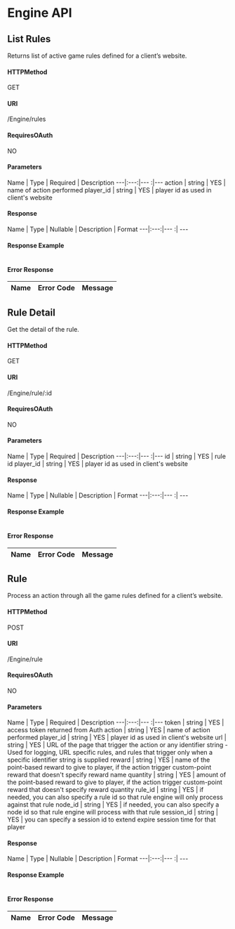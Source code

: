 # Engine API
## List Rules
Returns list of active game rules defined for a client’s website.
#### HTTPMethod
GET
#### URI
/Engine/rules
#### RequiresOAuth
NO
#### Parameters
Name | Type | Required | Description 
 ---|:---:|--- :|---
action | string | YES | name of action performed
player_id | string | YES | player id as used in client's website
#### Response
Name | Type | Nullable | Description | Format
---|:---:|--- :| ---
#### Response Example
```json 

 ```
#### Error Response
Name | Error Code | Message
---|:---: |:---
## Rule Detail
Get the detail of the rule.
#### HTTPMethod
GET
#### URI
/Engine/rule/:id
#### RequiresOAuth
NO
#### Parameters
Name | Type | Required | Description 
 ---|:---:|--- :|---
id | string | YES | rule id
player_id | string | YES | player id as used in client's website
#### Response
Name | Type | Nullable | Description | Format
---|:---:|--- :| ---
#### Response Example
```json 

 ```
#### Error Response
Name | Error Code | Message
---|:---: |:---
## Rule
Process an action through all the game rules defined for a client’s website.
#### HTTPMethod
POST
#### URI
/Engine/rule
#### RequiresOAuth
NO
#### Parameters
Name | Type | Required | Description 
 ---|:---:|--- :|---
token | string | YES | access token returned from Auth
action | string | YES | name of action performed
player_id | string | YES | player id as used in client's website
url | string | YES | URL of the page that trigger the action or any identifier string - Used for logging, URL specific rules, and rules that trigger only when a specific identifier string is supplied
reward | string | YES | name of the point-based reward to give to player, if the action trigger custom-point reward that doesn't specify reward name
quantity | string | YES | amount of the point-based reward to give to player, if the action trigger custom-point reward that doesn't specify reward quantity
rule_id | string | YES | if needed, you can also specify a rule id so that rule engine will only process against that rule
node_id | string | YES | if needed, you can also specify a node id so that rule engine will process with that rule
session_id | string | YES | you can specify a session id to extend expire session time for that player
#### Response
Name | Type | Nullable | Description | Format
---|:---:|--- :| ---
#### Response Example
```json 

 ```
#### Error Response
Name | Error Code | Message
---|:---: |:---
